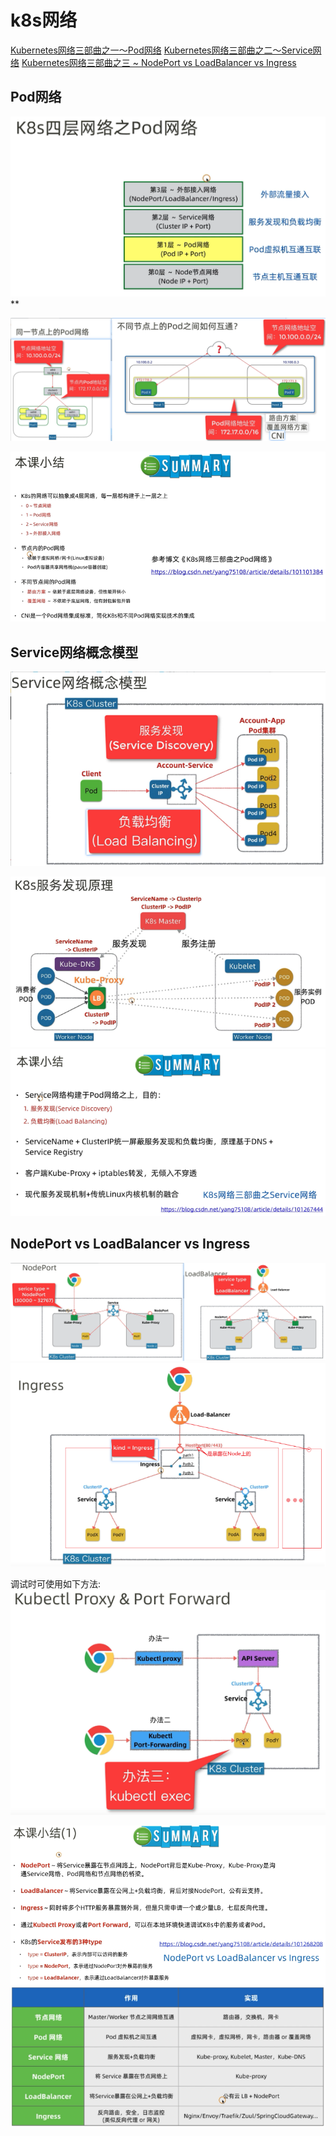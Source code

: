 # k8s网络
[Kubernetes网络三部曲之一～Pod网络](https://blog.csdn.net/yang75108/article/details/101101384)
[Kubernetes网络三部曲之二～Service网络](https://blog.csdn.net/yang75108/article/details/101267444)
[Kubernetes网络三部曲之三 ~ NodePort vs LoadBalancer vs Ingress](https://blog.csdn.net/yang75108/article/details/101268208)

## Pod网络
![](images_attachments/5627504120164.png)**

![](images_attachments/3182916138590.png)

![](images_attachments/5219116126457.png)


## Service网络概念模型
![](images_attachments/1098021146623.png)

![](images_attachments/5560425139292.png)
![](images_attachments/4547831135847.png)


##  NodePort vs LoadBalancer vs Ingress
![](images_attachments/4166252147085.png)
![](images_attachments/3792349131601.png)


调试时可使用如下方法:
![](images_attachments/2117053144587.png)

![](images_attachments/4302353125828.png)
![](images_attachments/1741757148268.png)











